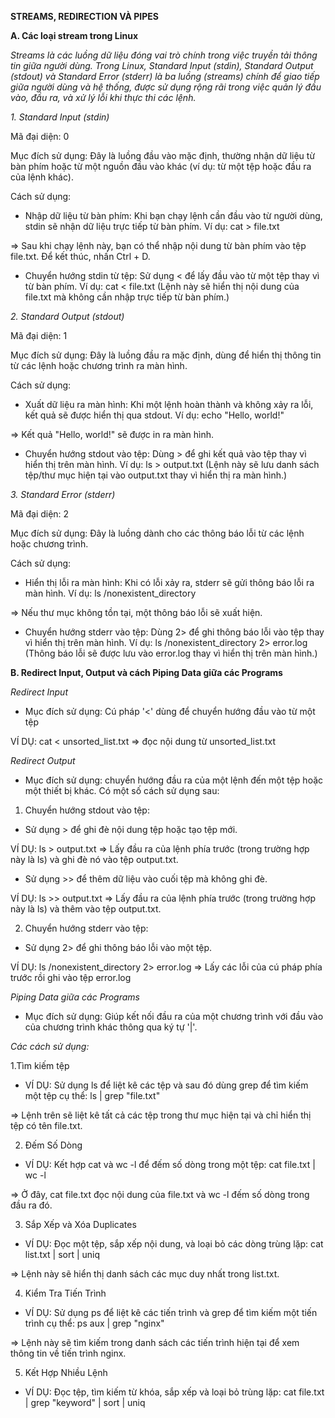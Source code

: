 **STREAMS, REDIRECTION VÀ PIPES**

**A. Các loại stream trong Linux**

*Streams là các luồng dữ liệu đóng vai trò chính trong việc truyền tải thông tin giữa người dùng. Trong Linux, Standard Input (stdin), Standard Output (stdout) và Standard Error (stderr) là ba luồng (streams) chính để giao tiếp giữa người dùng và hệ thống, được sử dụng rộng rãi trong việc quản lý đầu vào, đầu ra, và xử lý lỗi khi thực thi các lệnh.*

*1. Standard Input (stdin)*
   
Mã đại diện: 0

Mục đích sử dụng: Đây là luồng đầu vào mặc định, thường nhận dữ liệu từ bàn phím hoặc từ một nguồn đầu vào khác (ví dụ: từ một tệp hoặc đầu ra của lệnh khác).

Cách sử dụng:
- Nhập dữ liệu từ bàn phím: Khi bạn chạy lệnh cần đầu vào từ người dùng, stdin sẽ nhận dữ liệu trực tiếp từ bàn phím. Ví dụ: cat > file.txt
  
=> Sau khi chạy lệnh này, bạn có thể nhập nội dung từ bàn phím vào tệp file.txt. Để kết thúc, nhấn Ctrl + D.
- Chuyển hướng stdin từ tệp: Sử dụng < để lấy đầu vào từ một tệp thay vì từ bàn phím. Ví dụ: cat < file.txt (Lệnh này sẽ hiển thị nội dung của file.txt mà không cần nhập trực tiếp từ bàn phím.)

*2. Standard Output (stdout)*
   
Mã đại diện: 1

Mục đích sử dụng: Đây là luồng đầu ra mặc định, dùng để hiển thị thông tin từ các lệnh hoặc chương trình ra màn hình.

Cách sử dụng:
- Xuất dữ liệu ra màn hình: Khi một lệnh hoàn thành và không xảy ra lỗi, kết quả sẽ được hiển thị qua stdout. Ví dụ: echo "Hello, world!"

=> Kết quả "Hello, world!" sẽ được in ra màn hình.
- Chuyển hướng stdout vào tệp: Dùng > để ghi kết quả vào tệp thay vì hiển thị trên màn hình. Ví dụ: ls > output.txt (Lệnh này sẽ lưu danh sách tệp/thư mục hiện tại vào output.txt thay vì hiển thị ra màn hình.)

*3. Standard Error (stderr)*
   
Mã đại diện: 2

Mục đích sử dụng: Đây là luồng dành cho các thông báo lỗi từ các lệnh hoặc chương trình.

Cách sử dụng:
- Hiển thị lỗi ra màn hình: Khi có lỗi xảy ra, stderr sẽ gửi thông báo lỗi ra màn hình. Ví dụ: ls /nonexistent_directory

=> Nếu thư mục không tồn tại, một thông báo lỗi sẽ xuất hiện.
- Chuyển hướng stderr vào tệp: Dùng 2> để ghi thông báo lỗi vào tệp thay vì hiển thị trên màn hình. Ví dụ: ls /nonexistent_directory 2> error.log (Thông báo lỗi sẽ được lưu vào error.log thay vì hiển thị trên màn hình.)

**B. Redirect Input, Output và cách Piping Data giữa các Programs**

*Redirect Input*
- Mục đích sử dụng: Cú pháp '<' dùng để chuyển hướng đầu vào từ một tệp

VÍ DỤ: cat < unsorted_list.txt => đọc nội dung từ unsorted_list.txt 

*Redirect Output*
- Mục đích sử dụng: chuyển hướng đầu ra của một lệnh đến một tệp hoặc một thiết bị khác. Có một số cách sử dụng sau: 
1. Chuyển hướng stdout vào tệp:
- Sử dụng > để ghi đè nội dung tệp hoặc tạo tệp mới.

VÍ DỤ: ls > output.txt => Lấy đầu ra của lệnh phía trước (trong trường hợp này là ls) và ghi đè nó vào tệp output.txt.
- Sử dụng >> để thêm dữ liệu vào cuối tệp mà không ghi đè.

VÍ DỤ: ls >> output.txt => Lấy đầu ra của lệnh phía trước (trong trường hợp này là ls) và thêm vào tệp output.txt.

2. Chuyển hướng stderr vào tệp:

- Sử dụng 2> để ghi thông báo lỗi vào một tệp.

VÍ DỤ: ls /nonexistent_directory 2> error.log => Lấy các lỗi của cú pháp phía trước rồi ghi vào tệp error.log

*Piping Data giữa các Programs*

- Mục đích sử dụng: Giúp kết nối đầu ra của một chương trình với đầu vào của chương trình khác thông qua ký tự '|'.
  
*Các cách sử dụng:*

1.Tìm kiếm tệp
- VÍ DỤ: Sử dụng ls để liệt kê các tệp và sau đó dùng grep để tìm kiếm một tệp cụ thể: ls | grep "file.txt"

=> Lệnh trên sẽ liệt kê tất cả các tệp trong thư mục hiện tại và chỉ hiển thị tệp có tên file.txt.

2. Đếm Số Dòng
- VÍ DỤ: Kết hợp cat và wc -l để đếm số dòng trong một tệp: cat file.txt | wc -l

=> Ở đây, cat file.txt đọc nội dung của file.txt và wc -l đếm số dòng trong đầu ra đó.

3. Sắp Xếp và Xóa Duplicates
- VÍ DỤ: Đọc một tệp, sắp xếp nội dung, và loại bỏ các dòng trùng lặp: cat list.txt | sort | uniq

=> Lệnh này sẽ hiển thị danh sách các mục duy nhất trong list.txt.

4. Kiểm Tra Tiến Trình
- VÍ DỤ: Sử dụng ps để liệt kê các tiến trình và grep để tìm kiếm một tiến trình cụ thể: ps aux | grep "nginx"

=> Lệnh này sẽ tìm kiếm trong danh sách các tiến trình hiện tại để xem thông tin về tiến trình nginx.

5. Kết Hợp Nhiều Lệnh
- VÍ DỤ: Đọc tệp, tìm kiếm từ khóa, sắp xếp và loại bỏ trùng lặp: cat file.txt | grep "keyword" | sort | uniq
